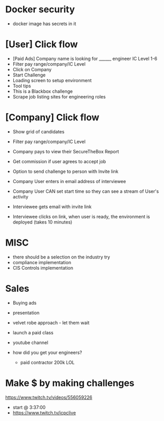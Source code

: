 # Docker security
- docker image has secrets in it

# [User] Click flow
- [Paid Ads] Company name is looking for ______ engineer IC Level 1-6
- Filter pay range/company/IC Level
- Click on Company
- Start Challenge
- Loading screen to setup environment
- Tool tips
- This is a Blackbox challenge
- Scrape job listing sites for engineering roles


# [Company] Click flow
- Show grid of candidates
- Filter pay range/company/IC Level
- Company pays to view their SecureTheBox Report
- Get commission if user agrees to accept job

- Option to send challenge to person with Invite link
- Company User enters in email address of interviewee
- Company User CAN set start time so they can see a stream of User's activity

- Interviewee gets email with invite link
- Interviewee clicks on link, when user is ready, the environment is deployed (takes 10 minutes)


# MISC
- there should be a selection on the industry try
- compliance implementation
- CIS Controls implementation


# Sales
- Buying ads 
- presentation
- velvet robe approach - let them wait
- launch a paid class
- youtube channel

- how did you get your engineers?
  - paid contractor 200k LOL


# Make $ by making challenges


https://www.twitch.tv/videos/556059226
- start @ 3:37:00
- https://www.twitch.tv/icpclive

